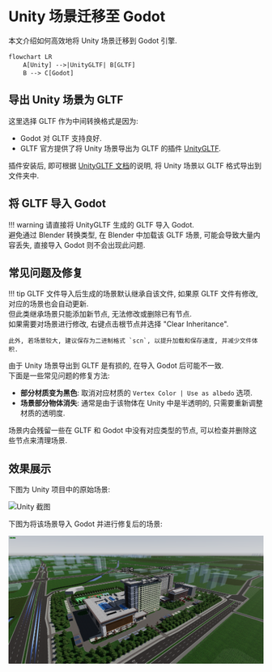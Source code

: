 # Unity 场景迁移至 Godot

本文介绍如何高效地将 Unity 场景迁移到 Godot 引擎.

```mermaid
flowchart LR
    A[Unity] -->|UnityGLTF| B[GLTF]
    B --> C[Godot]
```

## 导出 Unity 场景为 GLTF

这里选择 GLTF 作为中间转换格式是因为:

- Godot 对 GLTF 支持良好.
- GLTF 官方提供了将 Unity 场景导出为 GLTF 的插件 [UnityGLTF](https://github.com/KhronosGroup/UnityGLTF).

插件安装后, 即可根据 [UnityGLTF 文档](https://github.com/KhronosGroup/UnityGLTF#exporting-gltf-files)的说明, 将 Unity 场景以 GLTF 格式导出到文件夹中.

## 将 GLTF 导入 Godot

!!! warning
    请直接将 UnityGLTF 生成的 GLTF 导入 Godot.  
    避免通过 Blender 转换类型, 在 Blender 中加载该 GLTF 场景, 可能会导致大量内容丢失, 直接导入 Godot 则不会出现此问题.

## 常见问题及修复

!!! tip
    GLTF 文件导入后生成的场景默认继承自该文件, 如果原 GLTF 文件有修改, 对应的场景也会自动更新.  
    但此类继承场景只能添加新节点, 无法修改或删除已有节点.  
    如果需要对场景进行修改, 右键点击根节点并选择 "Clear Inheritance".

    此外, 若场景较大, 建议保存为二进制格式 `scn`, 以提升加载和保存速度, 并减少文件体积.

由于 Unity 场景导出到 GLTF 是有损的, 在导入 Godot 后可能不一致.  
下面是一些常见问题的修复方法:

- **部分材质变为黑色**: 取消对应材质的 `Vertex Color | Use as albedo` 选项.
- **场景部分物体消失**: 通常是由于该物体在 Unity 中是半透明的, 只需要重新调整材质的透明度.

场景内会残留一些在 GLTF 和 Godot 中没有对应类型的节点, 可以检查并删除这些节点来清理场景.

## 效果展示

下图为 Unity 项目中的原始场景:

![Unity 截图](./assets/unity_screenshot.png)

下图为将该场景导入 Godot 并进行修复后的场景:

![Godot 截图](./assets/godot_screenshot.png)
